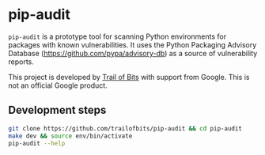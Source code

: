 pip-audit
=========

`pip-audit` is a prototype tool for scanning Python environments for packages with known vulnerabilities. It uses the Python Packaging Advisory Database (https://github.com/pypa/advisory-db) as a source of vulnerability reports.

This project is developed by [Trail of Bits](https://www.trailofbits.com/) with support from Google. This is not an official Google product.

## Development steps

```bash
git clone https://github.com/trailofbits/pip-audit && cd pip-audit
make dev && source env/bin/activate
pip-audit --help
```
